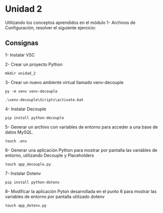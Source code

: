 # Unidad 2

Utilizando los conceptos aprendidos en el módulo 1- Archivos de
Configuración, resolver el siguiente ejercicio:

## Consignas

1- Instalar VSC

2- Crear un proyecto Python

    mkdir unidad_2

3- Crear un nuevo ambiente virtual llamado venv-decouple

    py -m venv venv-decouple
    
    .\venv-decouple\Scripts\activate.bat

4- Instalar Decouple

    pip install python-decouple

5- Generar un archivo con variables de entorno para acceder a
una base de datos MySQL.

    touch .env

6- Generar una aplicación Python para mostrar por pantalla las
variables de entorno, utilizando Decouple y Placeholders

    touch app_decouple.py

7- Instalar Dotenv

    pip install python-dotenv

8- Modificar la aplicación Pyton desarrollada en el punto 6 para
mostrar las variables de entorno por pantalla utilizado dotenv

    touch app_dotenv.py
